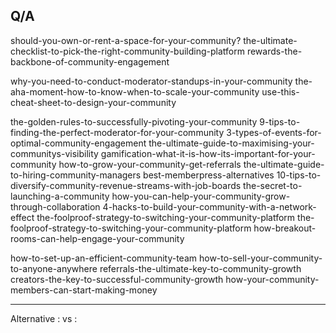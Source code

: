 ## Q/A


should-you-own-or-rent-a-space-for-your-community?
the-ultimate-checklist-to-pick-the-right-community-building-platform
rewards-the-backbone-of-community-engagement

why-you-need-to-conduct-moderator-standups-in-your-community
the-aha-moment-how-to-know-when-to-scale-your-community
use-this-cheat-sheet-to-design-your-community

the-golden-rules-to-successfully-pivoting-your-community
9-tips-to-finding-the-perfect-moderator-for-your-community
3-types-of-events-for-optimal-community-engagement
the-ultimate-guide-to-maximising-your-communitys-visibility
gamification-what-it-is-how-its-important-for-your-community
how-to-grow-your-community-get-referrals
the-ultimate-guide-to-hiring-community-managers
best-memberpress-alternatives
10-tips-to-diversify-community-revenue-streams-with-job-boards
the-secret-to-launching-a-community
how-you-can-help-your-community-grow-through-collaboration
4-hacks-to-build-your-community-with-a-network-effect
the-foolproof-strategy-to-switching-your-community-platform
the-foolproof-strategy-to-switching-your-community-platform
how-breakout-rooms-can-help-engage-your-community

how-to-set-up-an-efficient-community-team
how-to-sell-your-community-to-anyone-anywhere
referrals-the-ultimate-key-to-community-growth
creators-the-key-to-successful-community-growth
how-your-community-members-can-start-making-money


---

Alternative :
vs :
